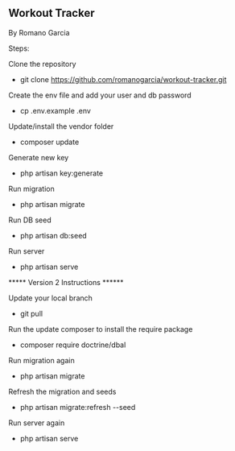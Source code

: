 ## Workout Tracker

By Romano Garcia

Steps:

Clone the repository
- git clone https://github.com/romanogarcia/workout-tracker.git

Create the env file and add your user and db password
- cp .env.example .env

Update/install the vendor folder
- composer update

Generate new key
- php artisan key:generate

Run migration 
- php artisan migrate

Run DB seed
- php artisan db:seed

Run server
- php artisan serve




***** Version 2 Instructions ****** 

Update your local branch
- git pull

Run the update composer to install the require package
- composer require doctrine/dbal

Run migration again
- php artisan migrate

Refresh the migration and seeds
- php artisan migrate:refresh --seed

Run server again
- php artisan serve
